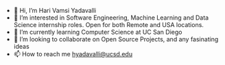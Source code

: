 - 👋 Hi, I’m Hari Vamsi Yadavalli
- 👀 I’m interested in Software Engineering, Machine Learning and Data Science internship roles. Open for both Remote and USA locations.
- 🌱 I’m currently learning Computer Science at UC San Diego
- 💞️ I’m looking to collaborate on Open Source Projects, and any fasinating ideas
- 📫 How to reach me hyadavalli@ucsd.edu

<!---
harivamsi9/harivamsi9 is a ✨ special ✨ repository because its `README.md` (this file) appears on your GitHub profile.
You can click the Preview link to take a look at your changes.
--->
